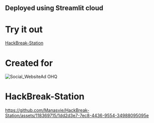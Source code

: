 ## Deployed using Streamlit cloud
# Try it out
  [HackBreak-Station](https://hackbreak-station.streamlit.app/)

# Created for

![Social_WebsiteAd OHQ](https://github.com/Manasvie/HackBreak-Station/assets/118369715/e2240872-7224-4cc5-ac8d-68dc681bcfd5)

# HackBreak-Station

https://github.com/Manasvie/HackBreak-Station/assets/118369715/1dd2d3e7-7ec8-4436-9554-34988095095e

